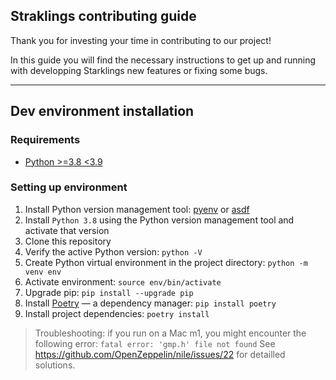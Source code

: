 ## Straklings contributing guide

Thank you for investing your time in contributing to our project!

In this guide you will find the necessary instructions to get up and running with developping Starklings new features or fixing some bugs.

---

## Dev environment installation

### Requirements

- [Python >=3.8 <3.9](https://www.python.org/downloads/)

### Setting up environment

1. Install Python version management tool: [pyenv](https://github.com/pyenv/pyenv) or [asdf](https://github.com/asdf-vm/asdf)
2. Install `Python 3.8` using the Python version management tool and activate that version
3. Clone this repository
4. Verify the active Python version: `python -V`
5. Create Python virtual environment in the project directory: `python -m venv env`
6. Activate environment: `source env/bin/activate`
7. Upgrade pip: `pip install --upgrade pip`
8. Install [Poetry](https://python-poetry.org/) — a dependency manager: `pip install poetry`
9. Install project dependencies: `poetry install`

> Troubleshooting: if you run on a Mac m1, you might encounter the following error: `fatal error: 'gmp.h' file not found`
> See https://github.com/OpenZeppelin/nile/issues/22 for detailled solutions.
